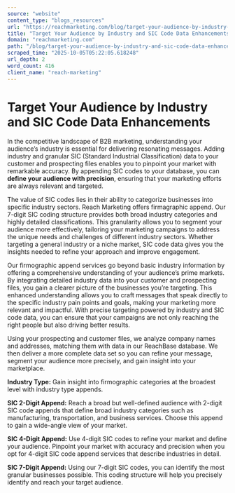 ```yaml
---
source: "website"
content_type: "blogs_resources"
url: "https://reachmarketing.com/blog/target-your-audience-by-industry-and-sic-code-data-enhancements/"
title: "Target Your Audience by Industry and SIC Code Data Enhancements"
domain: "reachmarketing.com"
path: "/blog/target-your-audience-by-industry-and-sic-code-data-enhancements/"
scraped_time: "2025-10-05T05:22:05.618248"
url_depth: 2
word_count: 416
client_name: "reach-marketing"
---
```


# Target Your Audience by Industry and SIC Code Data Enhancements

In the competitive landscape of B2B marketing, understanding your audience’s industry is essential for delivering resonating messages. Adding industry and granular SIC (Standard Industrial Classification) data to your customer and prospecting files enables you to pinpoint your market with remarkable accuracy. By appending SIC codes to your database, you can **define your audience with precision**, ensuring that your marketing efforts are always relevant and targeted.

The value of SIC codes lies in their ability to categorize businesses into specific industry sectors. Reach Marketing offers firmagraphic append. Our 7-digit SIC coding structure provides both broad industry categories and highly detailed classifications. This granularity allows you to segment your audience more effectively, tailoring your marketing campaigns to address the unique needs and challenges of different industry sectors. Whether targeting a general industry or a niche market, SIC code data gives you the insights needed to refine your approach and improve engagement.

Our firmographic append services go beyond basic industry information by offering a comprehensive understanding of your audience’s prime markets. By integrating detailed industry data into your customer and prospecting files, you gain a clearer picture of the businesses you’re targeting. This enhanced understanding allows you to craft messages that speak directly to the specific industry pain points and goals, making your marketing more relevant and impactful. With precise targeting powered by industry and SIC code data, you can ensure that your campaigns are not only reaching the right people but also driving better results.

Using your prospecting and customer files, we analyze company names and addresses, matching them with data in our ReachBase database. We then deliver a more complete data set so you can refine your message, segment your audience more precisely, and gain insight into your marketplace.

**Industry Type:** Gain insight into firmographic categories at the broadest level with industry type appends.

**SIC 2-Digit Append:** Reach a broad but well-defined audience with 2-digit SIC code appends that define broad industry categories such as manufacturing, transportation, and business services. Choose this append to gain a wide-angle view of your market.

**SIC 4-Digit Append:** Use 4-digit SIC codes to refine your market and define your audience. Pinpoint your market with accuracy and precision when you opt for 4-digit SIC code append services that describe industries in detail.

**SIC 7-Digit Append:** Using our 7-digit SIC codes, you can identify the most granular businesses possible. This coding structure will help you precisely identify and reach your target audience.